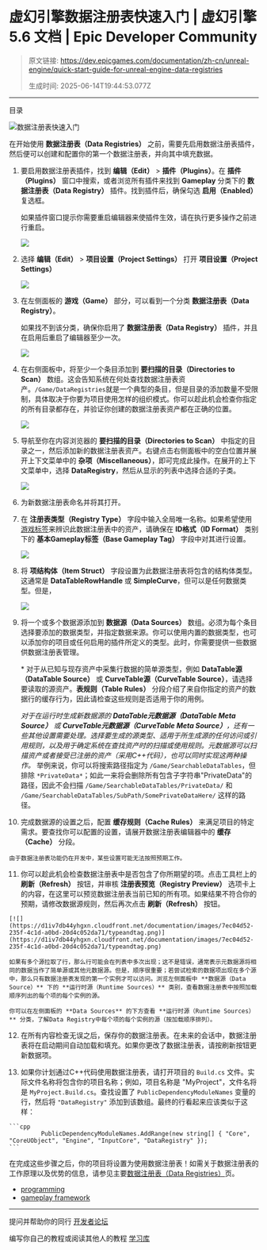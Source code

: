 # 虚幻引擎数据注册表快速入门 | 虚幻引擎 5.6 文档 | Epic Developer Community

> 原文链接: https://dev.epicgames.com/documentation/zh-cn/unreal-engine/quick-start-guide-for-unreal-engine-data-registries
> 
> 生成时间: 2025-06-14T19:44:53.077Z

---

目录

![数据注册表快速入门](https://dev.epicgames.com/community/api/documentation/image/012862b8-3583-4fcc-896a-bd50571c42d3?resizing_type=fill&width=1920&height=335)

在开始使用 **数据注册表（Data Registries）** 之前，需要先启用数据注册表插件，然后便可以创建和配置你的第一个数据注册表，并向其中填充数据。

1.  要启用数据注册表插件，找到 **编辑（Edit）** > **插件（Plugins）**。在 **插件（Plugins）** 窗口中搜索，或者浏览所有插件来找到 **Gameplay** 分类下的 **数据注册表（Data Registry）** 插件。找到插件后，确保勾选 **启用（Enabled）** 复选框。
    
    如果插件窗口提示你需要重启编辑器来使插件生效，请在执行更多操作之前进行重启。
    
    ![](https://d1iv7db44yhgxn.cloudfront.net/documentation/images/a530486c-100f-4952-ba66-ea4961a82d30/enableplugin.png)
2.  选择 **编辑（Edit）** > **项目设置（Project Settings）** 打开 **项目设置（Project Settings）**
    
    [![](https://d1iv7db44yhgxn.cloudfront.net/documentation/images/5cf9c7e1-23bc-48e1-a389-44bd5fd51d3e/projectsettings.png)](https://d1iv7db44yhgxn.cloudfront.net/documentation/images/5cf9c7e1-23bc-48e1-a389-44bd5fd51d3e/projectsettings.png)
    
3.  在左侧面板的 **游戏（Game）** 部分，可以看到一个分类 **数据注册表（Data Registry）**。
    
    如果找不到该分类，确保你启用了 **数据注册表（Data Registry）** 插件，并且在启用后重启了编辑器至少一次。
    
    [![](https://d1iv7db44yhgxn.cloudfront.net/documentation/images/a6e5b216-070a-4abc-8fd9-458ed1893701/dataregistry.png)](https://d1iv7db44yhgxn.cloudfront.net/documentation/images/a6e5b216-070a-4abc-8fd9-458ed1893701/dataregistry.png)
    
4.  在右侧面板中，将至少一个条目添加到 **要扫描的目录（Directories to Scan）** 数组。这会告知系统在何处查找数据注册表资产。`/Game/DataRegistries`就是一个典型的条目，但是目录的添加数量不受限制，具体取决于你要为项目使用怎样的组织模式。你可以趁此机会检查你指定的所有目录都存在，并验证你创建的数据注册表资产都在正确的位置。
    
    [![](https://d1iv7db44yhgxn.cloudfront.net/documentation/images/9275a018-fb84-43ae-8e6f-6ae578d32bf0/directorysearch.png)](https://d1iv7db44yhgxn.cloudfront.net/documentation/images/9275a018-fb84-43ae-8e6f-6ae578d32bf0/directorysearch.png)
    
5.  导航至你在内容浏览器的 **要扫描的目录（Directories to Scan）** 中指定的目录之一，然后添加新的数据注册表资产。右键点击右侧面板中的空白位置并展开上下文菜单中的 **杂项（Miscellaneous）**，即可完成此操作。在展开的上下文菜单中，选择 **DataRegistry**，然后从显示的列表中选择合适的子类。
    
    [![](https://d1iv7db44yhgxn.cloudfront.net/documentation/images/eedae4ac-540c-49cb-9e62-fd37c3c90520/createnewdataregistry.png)](https://d1iv7db44yhgxn.cloudfront.net/documentation/images/eedae4ac-540c-49cb-9e62-fd37c3c90520/createnewdataregistry.png)
    
6.  为新数据注册表命名并将其打开。
    
7.  在 **注册表类型（Registry Type）** 字段中输入全局唯一名称。如果希望使用[游戏标签](/documentation/zh-cn/unreal-engine/using-gameplay-tags-in-unreal-engine)来辨识此数据注册表中的资产，请确保在 **ID格式（ID Format）** 类别下的 **基本Gameplay标签（Base Gameplay Tag）** 字段中对其进行设置。
    
    [![](https://d1iv7db44yhgxn.cloudfront.net/documentation/images/dbbf8943-095a-4e34-bc59-b0f2c6469947/typeandtag.png)](https://d1iv7db44yhgxn.cloudfront.net/documentation/images/dbbf8943-095a-4e34-bc59-b0f2c6469947/typeandtag.png)
    
8.  将 **项结构体（Item Struct）** 字段设置为此数据注册表将包含的结构体类型。这通常是 **DataTableRowHandle** 或 **SimpleCurve**，但可以是任何数据类型。但是，
    
    [![](https://d1iv7db44yhgxn.cloudfront.net/documentation/images/bceff116-e289-42c5-a39d-d054af25b7ef/itemstructdropdownsearch.png)](https://d1iv7db44yhgxn.cloudfront.net/documentation/images/bceff116-e289-42c5-a39d-d054af25b7ef/itemstructdropdownsearch.png)
    
9.  将一个或多个数据源添加到 **数据源（Data Sources）** 数组。必须为每个条目选择要添加的数据类型，并指定数据来源。你可以使用内置的数据类型，也可以添加你的项目或任何启用的插件所定义的类型。此时，你需要提供一些数据供数据注册表管理。
    
    \* 对于从已知与现存资产中采集行数据的简单源类型，例如 **DataTable源（DataTable Source）** 或 **CurveTable源（CurveTable Source）**，请选择要读取的源资产。**表规则（Table Rules）** 分段介绍了来自你指定的资产的数据行的缓存行为，因此请检查这些规则是否适用于你的用例。
    
    *对于在运行时生成新数据源的 **DataTable元数据源（DataTable Meta Source）** 或 **CurveTable元数据源（CurveTable Meta Source）**，还有一些其他设置需要处理。选择要生成的源类型、适用于所生成源的任何访问或引用规则，以及用于确定系统在查找资产时的扫描或使用规则。元数据源可以扫描资产或者接受已注册的资产（采用C++代码），也可以同时实现这两种操作。* 举例来说，你可以将搜索路径指定为 `/Game/SearchableDataTables`，但排除 `*PrivateData*`；如此一来将会删除所有包含子字符串"PrivateData"的路径，因此不会扫描 `/Game/SearchableDataTables/PrivateData/` 和 `/Game/SearchableDataTables/SubPath/SomePrivateDataHere/` 这样的路径。
    
10.  完成数据源的设置之后，配置 **缓存规则（Cache Rules）** 来满足项目的特定需求。要查找你可以配置的设置，请展开数据注册表编辑器中的 **缓存（Cache）** 分段。
    
    由于数据注册表功能仍在开发中，某些设置可能无法按照预期工作。
    
11.  你可以趁此机会检查数据注册表中是否包含了你所期望的项。点击工具栏上的 **刷新（Refresh）** 按钮，并审核 **注册表预览（Registry Preview）** 选项卡上的内容，在这里可以预览数据注册表当前已知的所有项。如果结果不符合你的预期，请修改数据源规则，然后再次点击 **刷新（Refresh）** 按钮。
    
    [![](https://d1iv7db44yhgxn.cloudfront.net/documentation/images/7ec04d52-235f-4c1d-a0bd-20d4c052da71/typeandtag.png)](https://d1iv7db44yhgxn.cloudfront.net/documentation/images/7ec04d52-235f-4c1d-a0bd-20d4c052da71/typeandtag.png)
    
    如果有多个源拉取了行，那么行可能会在列表中多次出现；这不是错误，通常表示元数据源将相同的数据当作了简单源或其他元数据源。但是，顺序很重要；若尝试检索的数据项出现在多个源中，那么只有数据注册表发现的第一个实例才可以访问。浏览左侧面板中 **数据源（Data Source）** 下的 **运行时源（Runtime Sources）** 类别，查看数据注册表中按照加载顺序列出的每个项的每个实例的源。
    
    你可以在左侧面板的 **Data Sources** 的下方查看 **运行时源（Runtime Sources）** 分类，了解Data Registry中每个项的每个实例的源（按加载顺序排列）。
    
12.  在所有内容检查无误之后，保存你的数据注册表。在未来的会话中，数据注册表将在启动期间自动加载和填充。如果你更改了数据注册表，请按刷新按钮更新数据项。
    
13.  如果你计划通过C++代码使用数据注册表，请打开项目的 `Build.cs` 文件。实际文件名称将包含你的项目名称；例如，项目名称是 "MyProject"，文件名将是 `MyProject.Build.cs`。查找设置了 `PublicDependencyModuleNames` 变量的行，然后将 `"DataRegistry"` 添加到该数组。最终的行看起来应该类似于这样：
    
    ```cpp
             PublicDependencyModuleNames.AddRange(new string[] { "Core", "CoreUObject", "Engine", "InputCore", "DataRegistry" });
    ```
    

在完成这些步骤之后，你的项目将设置为使用数据注册表！如需关于数据注册表的工作原理以及优势的信息，请参见主要[数据注册表（Data Registries）](/documentation/zh-cn/unreal-engine/data-registries-in-unreal-engine)页。

-   [programming](https://dev.epicgames.com/community/search?query=programming)
-   [gameplay framework](https://dev.epicgames.com/community/search?query=gameplay%20framework)

* * *

提问并帮助你的同行 [开发者论坛](https://forums.unrealengine.com/categories?tag=unreal-engine)

编写你自己的教程或阅读其他人的教程 [学习库](https://dev.epicgames.com/community/unreal-engine/learning)